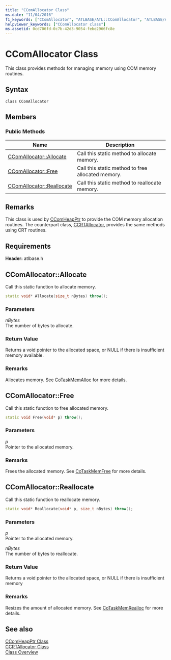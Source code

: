 ```yaml
---
title: "CComAllocator Class"
ms.date: "11/04/2016"
f1_keywords: ["CComAllocator", "ATLBASE/ATL::CComAllocator", "ATLBASE/ATL::CComAllocator::Allocate", "ATLBASE/ATL::CComAllocator::Free", "ATLBASE/ATL::CComAllocator::Reallocate"]
helpviewer_keywords: ["CComAllocator class"]
ms.assetid: 0cd706fd-0c7b-42d3-9054-febe2966fc8e
---
```

# CComAllocator Class

This class provides methods for managing memory using COM memory routines.

## Syntax

```
class CComAllocator
```

## Members

### Public Methods

|Name|Description|
|----------|-----------------|
|[CComAllocator::Allocate](#allocate)|Call this static method to allocate memory.|
|[CComAllocator::Free](#free)|Call this static method to free allocated memory.|
|[CComAllocator::Reallocate](#reallocate)|Call this static method to reallocate memory.|

## Remarks

This class is used by [CComHeapPtr](../../atl/reference/ccomheapptr-class.md) to provide the COM memory allocation routines. The counterpart class, [CCRTAllocator](../../atl/reference/ccrtallocator-class.md), provides the same methods using CRT routines.

## Requirements

**Header:** atlbase.h

## <a name="allocate"></a> CComAllocator::Allocate

Call this static function to allocate memory.

```cpp
static void* Allocate(size_t nBytes) throw();
```

### Parameters

*nBytes*<br/>
The number of bytes to allocate.

### Return Value

Returns a void pointer to the allocated space, or NULL if there is insufficient memory available.

### Remarks

Allocates memory. See [CoTaskMemAlloc](/windows/win32/api/combaseapi/nf-combaseapi-cotaskmemalloc) for more details.

## <a name="free"></a> CComAllocator::Free

Call this static function to free allocated memory.

```cpp
static void Free(void* p) throw();
```

### Parameters

*p*<br/>
Pointer to the allocated memory.

### Remarks

Frees the allocated memory. See [CoTaskMemFree](/windows/win32/api/combaseapi/nf-combaseapi-cotaskmemfree) for more details.

## <a name="reallocate"></a> CComAllocator::Reallocate

Call this static function to reallocate memory.

```cpp
static void* Reallocate(void* p, size_t nBytes) throw();
```

### Parameters

*p*<br/>
Pointer to the allocated memory.

*nBytes*<br/>
The number of bytes to reallocate.

### Return Value

Returns a void pointer to the allocated space, or NULL if there is insufficient memory

### Remarks

Resizes the amount of allocated memory. See [CoTaskMemRealloc](/windows/win32/api/combaseapi/nf-combaseapi-cotaskmemrealloc) for more details.

## See also

[CComHeapPtr Class](../../atl/reference/ccomheapptr-class.md)<br/>
[CCRTAllocator Class](../../atl/reference/ccrtallocator-class.md)<br/>
[Class Overview](../../atl/atl-class-overview.md)
